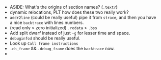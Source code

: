 - ASIDE: What's the origins of section names? (`.text?`)
- dynamic relocations, PLT how does these two really work?
- `addr2line` (could be really useful) pipe it from `strace`, and then you have a nice `backtrace` with lines numbers.
- (read only > zero initialized) `.rodata` > `.bss`
- Add split dwarf instead of just `-g` for lesser time and space.
- `debuginfod` should be really useful.
- Look up `Call frame instructions`
- `.eh_frame` && `.debug_frame` does the `backtrace` now.
- 
